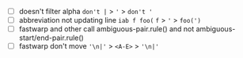 + [ ] doesn't filter alpha `don't |` > `'` > `don't '`
+ [ ] abbreviation not updating line `iab f foo(` `f` > `'` > `foo(')`
+ [ ] fastwarp and other call ambiguous-pair.rule() and not ambiguous-start/end-pair.rule()
+ [ ] fastwarp don't move `'\n|'` > `<A-E>` > `'\n|'`
